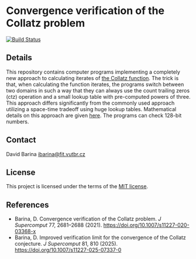 # Convergence verification of the Collatz problem

[![Build Status](https://app.travis-ci.com/xbarin02/collatz.svg?branch=master)](https://app.travis-ci.com/xbarin02/collatz)

## Details

This repository contains computer programs implementing a completely new approach to calculating iterates of <a href="https://en.wikipedia.org/wiki/Collatz_conjecture">the Collatz function</a>.
The trick is that, when calculating the function iterates, the programs switch between two domains in such a way that they can always use the count trailing zeros (ctz) operation and a small lookup table with pre-computed powers of three.
This approach differs significantly from the commonly used approach utilizing a space-time tradeoff using huge lookup tables.
Mathematical details on this approach are given [here](doc/ALGORITHM.md).
The programs can check 128-bit numbers.

## Contact
David Barina <ibarina@fit.vutbr.cz>

## License
This project is licensed under the terms of the [MIT license](LICENSE.md).

## References

- Barina, D. Convergence verification of the Collatz problem. _J Supercomput_ 77, 2681–2688 (2021). https://doi.org/10.1007/s11227-020-03368-x
- Barina, D. Improved verification limit for the convergence of the Collatz conjecture. _J Supercomput_ 81, 810 (2025). https://doi.org/10.1007/s11227-025-07337-0

